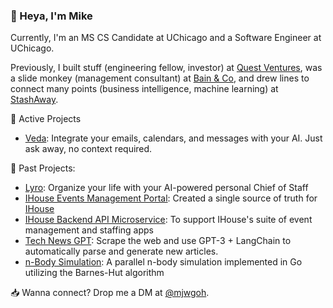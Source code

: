 ### 👋 Heya, I'm Mike

Currently, I'm an MS CS Candidate at UChicago and a Software Engineer at UChicago. 

Previously, I built stuff (engineering fellow, investor) at [Quest Ventures](https://www.questventures.com), was a slide monkey (management consultant) at [Bain & Co](http://bain.com), and drew lines to connect many points (business intelligence, machine learning) at [StashAway](http://stashaway.com).

🌱 Active Projects
- [Veda](https://www.heyveda.com): Integrate your emails, calendars, and messages with your AI. Just ask away, no context required.

📜 Past Projects:
- [Lyro](http://trylyro.com): Organize your life with your AI-powered personal Chief of Staff
- [IHouse Events Management Portal](https://ihouse-frontend.vercel.app/): Created a single source of truth for [IHouse](https://ihouse.uchicago.edu)
- [IHouse Backend API Microservice](https://github.com/mjwgoh/ihouse-backend-sanitized): To support IHouse's suite of event management and staffing apps
- [Tech News GPT](https://github.com/mjwgoh/tech-news-gpt): Scrape the web and use GPT-3 + LangChain to automatically parse and generate new articles.
- [n-Body Simulation](https://github.com/mjwgoh/n-Body-Simulation): A parallel n-body simulation implemented in Go utilizing the Barnes-Hut algorithm

📥 Wanna connect? Drop me a DM at [@mjwgoh](https://twitter.com/mjwgoh).
